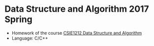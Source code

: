 # Data Structure and Algorithm 2017 Spring
* Homework of the course [CSIE1212 Data Structure and Algorithm](http://mirlab.org/jang/courses/dsa/index.asp)
* Language: C/C++
